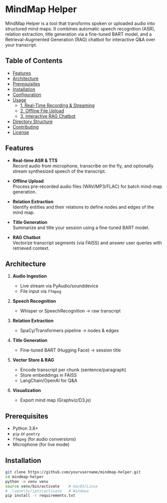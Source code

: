 # MindMap Helper

MindMap Helper is a tool that transforms spoken or uploaded audio into structured mind maps. It combines automatic speech recognition (ASR), relation extraction, title generation via a fine-tuned BART model, and a Retrieval-Augmented Generation (RAG) chatbot for interactive Q&A over your transcript.

## Table of Contents

- [Features](#features)
- [Architecture](#architecture)
- [Prerequisites](#prerequisites)
- [Installation](#installation)
- [Configuration](#configuration)
- [Usage](#usage)
  - [1. Real-Time Recording & Streaming](#1-real-time-recording--streaming)
  - [2. Offline File Upload](#2-offline-file-upload)
  - [3. Interactive RAG Chatbot](#3-interactive-rag-chatbot)
- [Directory Structure](#directory-structure)
- [Contributing](#contributing)
- [License](#license)

## Features

- **Real-time ASR & TTS**  
  Record audio from microphone, transcribe on the fly, and optionally stream synthesized speech of the transcript.

- **Offline Upload**  
  Process pre-recorded audio files (WAV/MP3/FLAC) for batch mind-map generation.

- **Relation Extraction**  
  Identify entities and their relations to define nodes and edges of the mind map.

- **Title Generation**  
  Summarize and title your session using a fine-tuned BART model.

- **RAG Chatbot**  
  Vectorize transcript segments (via FAISS) and answer user queries with retrieved context.

## Architecture

1. **Audio Ingestion**  
   - Live stream via PyAudio/sounddevice  
   - File input via `ffmpeg`  

2. **Speech Recognition**  
   - Whisper or SpeechRecognition → raw transcript  

3. **Relation Extraction**  
   - SpaCy/Transformers pipeline → nodes & edges  

4. **Title Generation**  
   - Fine-tuned BART (Hugging Face) → session title  

5. **Vector Store & RAG**  
   - Encode transcript per chunk (sentence/paragraph)  
   - Store embeddings in FAISS  
   - LangChain/OpenAI for Q&A  

6. **Visualization**  
   - Export mind map (Graphviz/D3.js)  

## Prerequisites

- Python 3.8+
- `pip` or `poetry`
- `ffmpeg` (for audio conversions)
- Microphone (for live mode)

## Installation

```bash
git clone https://github.com/yourusername/mindmap-helper.git
cd mindmap-helper
python -m venv venv
source venv/bin/activate    # macOS/Linux
# .\venv\Scripts\activate   # Windows
pip install -r requirements.txt
